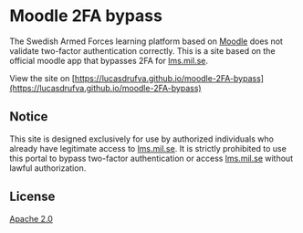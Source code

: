 Moodle 2FA bypass
=================
The Swedish Armed Forces learning platform based on [Moodle](https://github.com/moodle/moodle) does not validate two-factor authentication correctly. This is a site based on the official moodle app that bypasses 2FA for [lms.mil.se](https://lms.mil.se).

View the site on [https://lucasdrufva.github.io/moodle-2FA-bypass](https://lucasdrufva.github.io/moodle-2FA-bypass)

## Notice
This site is designed exclusively for use by authorized individuals who already have legitimate access to [lms.mil.se](https://lms.mil.se). It is strictly prohibited to use this portal to bypass two-factor authentication or access [lms.mil.se](https://lms.mil.se) without lawful authorization. 

License
-------

[Apache 2.0](http://www.apache.org/licenses/LICENSE-2.0)
